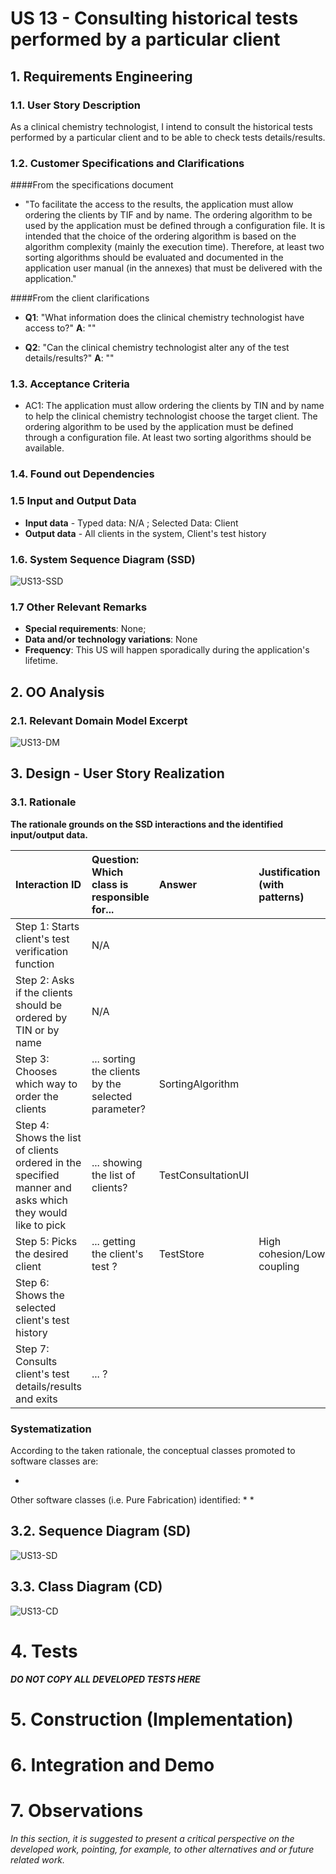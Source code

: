 # US 13 - Consulting historical tests performed by a particular client

## 1. Requirements Engineering

### 1.1. User Story Description

As a clinical chemistry technologist, I intend to consult the historical tests performed by a particular client and to be able to check tests details/results.

### 1.2. Customer Specifications and Clarifications

####From the specifications document

* "To facilitate the access to the results, the application must allow ordering the clients by TIF and by name. The ordering algorithm to be used by the application must be defined through a configuration file. It is intended that the choice of the ordering algorithm is based on the algorithm complexity (mainly the execution time). Therefore, at least two sorting algorithms should be evaluated and documented in the application user manual (in the annexes) that must be delivered with the application."

####From the client clarifications

* **Q1**: "What information does the clinical chemistry technologist have access to?" **A**: ""

* **Q2**: "Can the clinical chemistry technologist alter any of the test details/results?" **A**: ""


### 1.3. Acceptance Criteria

* AC1: The application must allow ordering the clients by TIN and by name to help the clinical chemistry technologist choose the target client. The ordering algorithm to be used by the application must be defined through a configuration file. At least two sorting algorithms should be available.

### 1.4. Found out Dependencies



### 1.5 Input and Output Data

* **Input data** - Typed data: N/A ; Selected Data: Client
* **Output data** - All clients in the system, Client's test history

### 1.6. System Sequence Diagram (SSD)

![US13-SSD](US13_SSD.svg)

### 1.7 Other Relevant Remarks

* **Special requirements**: None;
* **Data and/or technology variations**: None
* **Frequency**: This US will happen sporadically during the application's lifetime.

## 2. OO Analysis

### 2.1. Relevant Domain Model Excerpt

![US13-DM](US13_DM.svg)

## 3. Design - User Story Realization

### 3.1. Rationale

**The rationale grounds on the SSD interactions and the identified input/output data.**

| Interaction ID | Question: Which class is responsible for... | Answer  | Justification (with patterns)  |
|:-------------  |:---------------------|:------------|:---------------------------- |
| Step 1: Starts client's test verification function | N/A |  |  |
| Step 2: Asks if the clients should be ordered by TIN or by name | N/A |  |  |
| Step 3: Chooses which way to order the clients | ... sorting the clients by the selected parameter? | SortingAlgorithm |  |
| Step 4: Shows the list of clients ordered in the specified manner and asks which they would like to pick  | ... showing the list of clients? | TestConsultationUI |  |
| Step 5: Picks the desired client | ... getting the client's test ? | TestStore | High cohesion/Low coupling |
| Step 6: Shows the selected client's test history |  |  |  |
| Step 7: Consults client's test details/results and exits | ... ? |  |  |


### Systematization ##

According to the taken rationale, the conceptual classes promoted to software classes are:

* 

Other software classes (i.e. Pure Fabrication) identified:
* 
* 

## 3.2. Sequence Diagram (SD)

![US13-SD](US13_SD.svg)

## 3.3. Class Diagram (CD)

![US13-CD](US13_CD.svg)

# 4. Tests

**_DO NOT COPY ALL DEVELOPED TESTS HERE_**



# 5. Construction (Implementation)




# 6. Integration and Demo



# 7. Observations

*In this section, it is suggested to present a critical perspective on the developed work, pointing, for example, to other alternatives and or future related work.*





